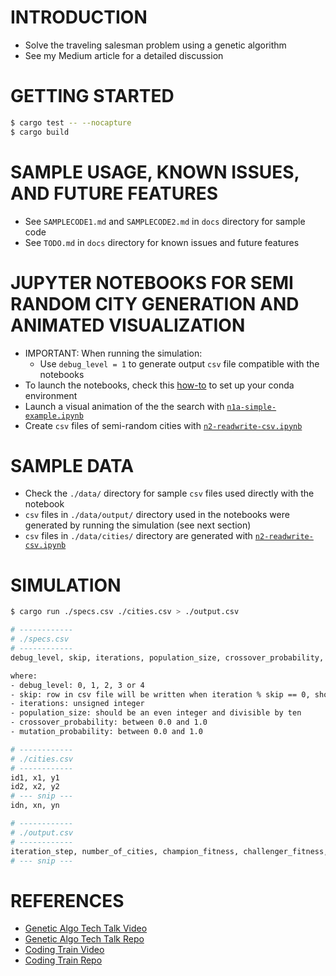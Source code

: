 # INTRODUCTION
- Solve the traveling salesman problem using a genetic algorithm 
- See my Medium article for a detailed discussion

# GETTING STARTED 
```bash
$ cargo test -- --nocapture
$ cargo build
```

# SAMPLE USAGE, KNOWN ISSUES, AND FUTURE FEATURES
- See `SAMPLECODE1.md` and `SAMPLECODE2.md` in `docs` directory for sample code
- See `TODO.md` in `docs` directory for known issues and future features

# JUPYTER NOTEBOOKS FOR SEMI RANDOM CITY GENERATION AND ANIMATED VISUALIZATION
- IMPORTANT: When running the simulation:
  - Use `debug_level = 1` to generate output `csv` file compatible with the notebooks
- To launch the notebooks, check this [how-to](./notebooks/README.md) to set up your conda environment
- Launch a visual animation of the the search  with [`n1a-simple-example.ipynb`](./n1a-simple-example.ipynb)
- Create `csv` files of semi-random cities with [`n2-readwrite-csv.ipynb`](./notebooks/n2-readwrite-csv.ipynb)

# SAMPLE DATA
- Check the `./data/` directory for sample `csv` files used directly with the notebook
- `csv` files in `./data/output/` directory used in the notebooks were generated by running the simulation (see next section)
- `csv` files in `./data/cities/` directory are generated with [`n2-readwrite-csv.ipynb`](./notebooks/n2-readwrite-csv.ipynb)

# SIMULATION
```bash
$ cargo run ./specs.csv ./cities.csv > ./output.csv

# ------------
# ./specs.csv
# ------------
debug_level, skip, iterations, population_size, crossover_probability, mutation_probability 

where: 
- debug_level: 0, 1, 2, 3 or 4
- skip: row in csv file will be written when iteration % skip == 0, should be unsigned integer >= 1 
- iterations: unsigned integer
- population_size: should be an even integer and divisible by ten
- crossover_probability: between 0.0 and 1.0
- mutation_probability: between 0.0 and 1.0

# ------------
# ./cities.csv
# ------------
id1, x1, y1
id2, x2, y2
# --- snip ---
idn, xn, yn

# ------------
# ./output.csv
# ------------
iteration_step, number_of_cities, champion_fitness, challenger_fitness, champion_dna, challenger_dna
# --- snip ---

```

# REFERENCES
- [Genetic Algo Tech Talk Video](https://youtu.be/XP8R0yzAbdo?t=4m14s)
- [Genetic Algo Tech Talk Repo](https://github.com/ptrkkim/Genetic-Algo-Tech-Talk/blob/master/public/js/Population.js)
- [Coding Train Video](https://www.youtube.com/watch?v=hnxn6DtLYcY)
- [Coding Train Repo](https://github.com/shiffman/NOC-S17-2-Intelligence-Learning/blob/master/week2-evolution/03_TSP_GA_crossover/dna.js)
